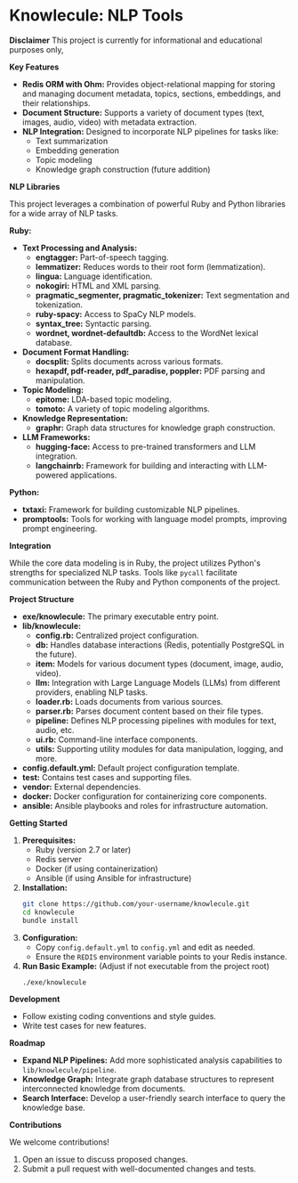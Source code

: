 # Knowlecule: NLP Tools







**Disclaimer**
This project is currently for informational and educational purposes only,

**Key Features**

* **Redis ORM with Ohm:** Provides object-relational mapping for storing and managing document metadata,  topics, sections, embeddings, and their relationships.
* **Document Structure:** Supports a variety of document types (text, images, audio, video) with metadata extraction.
* **NLP Integration:** Designed to incorporate NLP pipelines for tasks like:
   * Text summarization
   * Embedding generation
   * Topic modeling
   * Knowledge graph construction (future addition)

**NLP Libraries**

This project leverages a combination of powerful Ruby and Python libraries for a wide array of NLP tasks.

**Ruby:**

* **Text Processing and Analysis:**
   * **engtagger:**  Part-of-speech tagging.
   * **lemmatizer:** Reduces words to their root form (lemmatization).
   * **lingua:** Language identification.
   * **nokogiri:** HTML and XML parsing.
   * **pragmatic_segmenter, pragmatic_tokenizer:** Text segmentation and tokenization.
   * **ruby-spacy:** Access to SpaCy NLP models.
   * **syntax_tree:**  Syntactic parsing.
   * **wordnet, wordnet-defaultdb:** Access to the WordNet lexical database.
* **Document Format Handling:**
   * **docsplit:** Splits documents across various formats.
   * **hexapdf, pdf-reader, pdf_paradise, poppler:** PDF parsing and manipulation.
* **Topic Modeling:**
   * **epitome:**  LDA-based topic modeling.
   * **tomoto:** A variety of topic modeling algorithms.
* **Knowledge Representation:**
   * **graphr:** Graph data structures for knowledge graph construction.
* **LLM Frameworks:**
   * **hugging-face:** Access to pre-trained transformers and LLM integration.
   * **langchainrb:** Framework for building and interacting with LLM-powered applications.

**Python:**

* **txtaxi:**  Framework for building customizable NLP pipelines.
* **promptools:**  Tools for working with language model prompts, improving prompt engineering.

**Integration**

While the core data modeling is in Ruby, the project utilizes Python's strengths for specialized NLP tasks.  Tools like `pycall` facilitate communication between the Ruby and Python components of the project.


**Project Structure**

* **exe/knowlecule:**  The primary executable entry point.
* **lib/knowlecule:**
   * **config.rb:**  Centralized project configuration.
   * **db:** Handles database interactions (Redis, potentially PostgreSQL in the future).
   * **item:**  Models for various document types (document, image, audio, video).
   * **llm:**   Integration with Large Language Models (LLMs) from different providers, enabling NLP tasks.
   * **loader.rb:** Loads documents from various sources.
   * **parser.rb:**  Parses document content based on their file types.
   * **pipeline:**  Defines NLP processing pipelines with modules for text, audio, etc.
   * **ui.rb:**  Command-line interface components.
   * **utils:**  Supporting utility modules for data manipulation, logging, and more.
* **config.default.yml:** Default project configuration template.
* **test:** Contains test cases and supporting files.
* **vendor:** External dependencies.
* **docker:** Docker configuration for containerizing core components.
* **ansible:** Ansible playbooks and roles for infrastructure automation.

**Getting Started**

1. **Prerequisites:**
   * Ruby (version 2.7 or later)
   * Redis server
   * Docker (if using containerization)
   * Ansible (if using Ansible for infrastructure)
2. **Installation:**
   ```bash
   git clone https://github.com/your-username/knowlecule.git
   cd knowlecule
   bundle install
   ```
3. **Configuration:**
   * Copy `config.default.yml` to `config.yml` and edit as needed.
   * Ensure the `REDIS` environment variable points to your Redis instance.
4. **Run Basic Example:** (Adjust if not executable from the project root)
   ```bash
   ./exe/knowlecule
   ```

**Development**

* Follow existing coding conventions and style guides.
* Write test cases for new features.

**Roadmap**

* **Expand NLP Pipelines:** Add more sophisticated analysis capabilities to `lib/knowlecule/pipeline`.
* **Knowledge Graph:** Integrate graph database structures to represent interconnected knowledge from documents.
* **Search Interface:** Develop a user-friendly search interface to query the knowledge base.

**Contributions**

We welcome contributions!

1. Open an issue to discuss proposed changes.
2. Submit a pull request with well-documented changes and tests.
